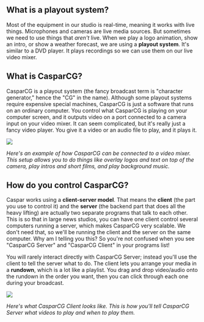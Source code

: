 ## What is a playout system?

Most of the equipment in our studio is real-time, meaning it works with live things. Microphones and cameras are live media sources. But sometimes we need to use things that _aren't_ live. When we play a logo animation, show an intro, or show a weather forecast, we are using a **playout system**. It's similar to a DVD player. It plays recordings so we can use them on our live video mixer.

## What is CasparCG?



CasparCG is a playout system (the fancy broadcast term is "character generator," hence the "CG" in the name). Although some playout systems require expensive special machines, CasparCG is just a software that runs on an ordinary computer. You control what CasparCG is playing on your computer screen, and it outputs video on a port connected to a camera input on your video mixer. It can seem complicated, but it's really just a fancy video player. You give it a video or an audio file to play, and it plays it.

![](https://s1.postimg.org/8cxtyi5q73/Simple_Playout_System.png)

_Here's an example of how CasparCG can be connected to a video mixer. This setup allows you to do things like overlay logos and text on top of the camera, play intros and short films, and play background music._

## How do you control CasparCG?

Caspar works using a **client-server model**. That means the **client** (the part you use to control it) and the **server** (the backend part that does all the heavy lifting) are actually two separate programs that talk to each other. This is so that in large news studios, you can have one client control several computers running a server, which makes CasparCG very scalable. We don't need that, so we'll be running the client and the server on the same computer. Why am I telling you this? So you're not confused when you see "CasparCG Server" and "CasparCG Client" in your programs list!

You will rarely interact directly with CasparCG Server; instead you'll use the client to tell the server what to do. The client lets you arrange your media in a **rundown**, which is a lot like a playlist. You drag and drop video/audio onto the rundown in the order you want, then you can click through each one during your broadcast.

![](https://s1.postimg.org/2bq24a24hr/OSC-2.png)

_Here's what CasparCG Client looks like. This is how you'll tell CasparCG Server what videos to play and when to play them._

